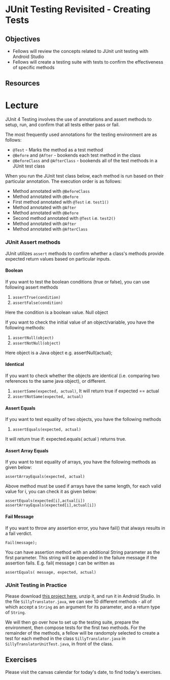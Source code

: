 # JUnit Testing Revisited - Creating Tests

## Objectives
* Fellows will review the concepts related to JUnit unit testing with Android Studio
* Fellows will create a testing suite with tests to confirm the effectiveness of specific methods

## Resources

# Lecture

JUnit 4 Testing involves the use of annotations and assert methods to setup, run, and confirm that all tests either pass or fail.

The most frequently used annotations for the testing environment are as follows:

* `@Test` - Marks the method as a test method
* `@Before` and `@After` - bookends each test method in the class
* `@BeforeClass` and `@AfterClass` - bookends all of the test methods in a JUnit test class

When you run the JUnit test class below, each method is run based on their particular annotation. The execution order is as follows:
  * Method annotated with `@BeforeClass`
  * Method annotated with `@Before`
  * First method annotated with `@Test` i.e. `test1()`
  * Method annotated with `@After`
  * Method annotated with `@Before`
  * Second method annotated with `@Test` i.e. `test2()`
  * Method annotated with `@After`
  * Method annotated with `@AfterClass`

### JUnit Assert methods

JUnit utilizes `assert` methods to confirm whether a class's methods provide expected return values based on particular inputs.

#### Boolean

If you want to test the boolean conditions (true or false), you can use following assert methods

1. `assertTrue(condition)`
1. `assertFalse(condition)`

Here the condition is a boolean value.
Null object

If you want to check the initial value of an object/variable, you have the following methods:

1. `assertNull(object)`
1. `assertNotNull(object)`

Here object is a Java object e.g. assertNull(actual);

#### Identical

If you want to check whether the objects are identical (i.e. comparing two references to the same java object), or different.

1. `assertSame(expected, actual)`, It will return true if expected == actual
1. `assertNotSame(expected, actual)`

#### Assert Equals

If you want to test equality of two objects, you have the following methods

1. `assertEquals(expected, actual)`

It will return true if: expected.equals( actual ) returns true.

#### Assert Array Equals

If you want to test equality of arrays, you have the following methods as given below:

`assertArrayEquals(expected, actual)`

Above method must be used if arrays have the same length, for each valid value for i, you can check it as given below:

`assertEquals(expected[i],actual[i])`
`assertArrayEquals(expected[i],actual[i])`

#### Fail Message

If you want to throw any assertion error, you have fail() that always results in a fail verdict.

`Fail(message);`

You can have assertion method with an additional String parameter as the first parameter. This string will be appended in the failure message if the assertion fails. E.g. fail( message ) can be written as

`assertEquals( message, expected, actual)`
    
### JUnit Testing in Practice

Please download [this project here](), unzip it, and run it in Android Studio. In the file `SillyTranslator.java`, we can see 10 different methods - all of which accept a `String` as an argument for its parameter, and a return type of `String`.

We will then go over how to set up the testing suite, prepare the environment, then compose tests for the first two methods. For the remainder of the methods, a fellow will be randomply selected to create a test for each method in the class `SillyTranslator.java` in `SillyTranslatorUnitTest.java`, in front of the class.

## Exercises

Please visit the canvas calendar for today's date, to find today's exercises.

